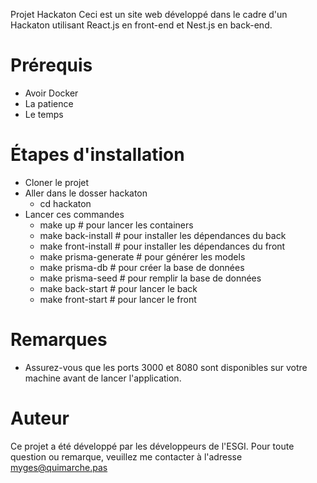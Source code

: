 Projet Hackaton
Ceci est un site web développé dans le cadre d'un Hackaton utilisant React.js en front-end et Nest.js en back-end.

# Prérequis
- Avoir Docker
- La patience
- Le temps

# Étapes d'installation
- Cloner le projet
- Aller dans le dosser hackaton
   - cd hackaton
- Lancer ces commandes
  - make up # pour lancer les containers
  - make back-install # pour installer les dépendances du back
  - make front-install # pour installer les dépendances du front
  - make prisma-generate # pour générer les models
  - make prisma-db # pour créer la base de données
  - make prisma-seed # pour remplir la base de données
  - make back-start # pour lancer le back
  - make front-start # pour lancer le front

# Remarques
- Assurez-vous que les ports 3000 et 8080 sont disponibles sur votre machine avant de lancer l'application.

# Auteur
Ce projet a été développé par les développeurs de l'ESGI. Pour toute question ou remarque, veuillez me contacter à l'adresse myges@quimarche.pas